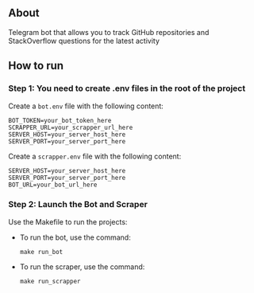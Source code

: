 ## About
Telegram bot that allows you to track GitHub repositories and StackOverflow questions for the latest activity

## How to run

### Step 1: You need to create .env files in the root of the project

Create a `bot.env` file with the following content:

```
BOT_TOKEN=your_bot_token_here
SCRAPPER_URL=your_scrapper_url_here
SERVER_HOST=your_server_host_here
SERVER_PORT=your_server_port_here
```
Create a `scrapper.env` file with the following content:

```
SERVER_HOST=your_server_host_here
SERVER_PORT=your_server_port_here
BOT_URL=your_bot_url_here
```

### Step 2: Launch the Bot and Scraper

Use the Makefile to run the projects:

- To run the bot, use the command:
  ```
  make run_bot
  ```

- To run the scraper, use the command:
  ```
  make run_scrapper
  ```